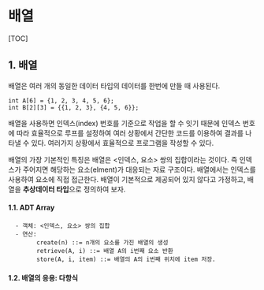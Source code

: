 # 배열

[TOC]


## 1. 배열
배열은 여러 개의 동일한 데이터 타입의 데이터를 한번에 만들 때 사용된다. 

```
int A[6] = {1, 2, 3, 4, 5, 6};
int B[2][3] = {{1, 2, 3}, {4, 5, 6}};
```

배열을 사용하면 인덱스(index) 번호를 기준으로 작업을 할 수 잇기 때문에 인덱스 번호에 따라 효율적으로 루프를 설정하여 여러 상황에서 간단한 코드를 이용하여 결과를 나타낼 수 있다.  여러가지 상황에서 효율적으로 프로그램을 작성할 수 있다.

배열의 가장 기본적인 특징은 배열은 <인덱스, 요소> 쌍의 집합이라는 것이다. 즉 인덱스가 주어지면 해당하는 요소(elment)가 대응되는 자료 구조이다. 배열에서는 인덱스를 사용하여 요소에 직접 접근한다. 배열이 기본적으로 제공되어 있지 않다고 가정하고, 배열을 **추상데이터 타입**으로 정의하여 보자. 

#### 1.1. ADT Array

```
  - 객체: <인덱스, 요소> 쌍의 집합
  - 연산:
  		create(n) ::= n개의 요소를 가진 배열의 생성
  		retrieve(A, i) ::= 배열 A의 i번째 요소 반환
  		store(A, i, item) ::= 배열의 A의 i번째 위치에 item 저장.  
```



#### 1.2. 배열의 응용: 다항식



